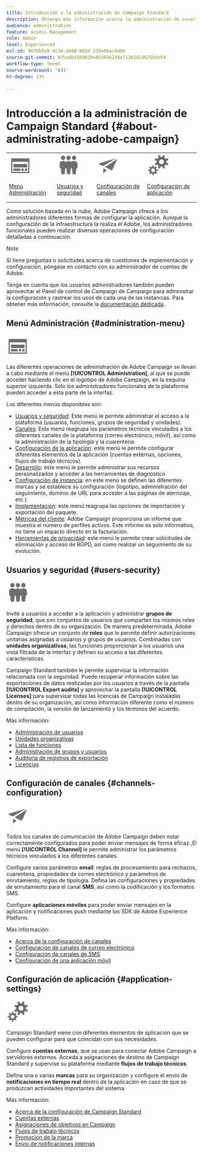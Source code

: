 ```yaml
---
title: Introducción a la administración de Campaign Standard
description: Obtenga más información acerca la administración de usuarios y permisos, las pautas de monitorización, las configuraciones específicas de canal y las pautas de configuración de aplicaciones
audience: administration
feature: Access Management
role: Admin
level: Experienced
exl-id: 9676b5e8-4c34-4848-8616-235e0bac5d6b
source-git-commit: bfba6b156d020e8d2656239e713d2d24625bda54
workflow-type: tm+mt
source-wordcount: '631'
ht-degree: 13%

---
```


# Introducción a la administración de Campaign Standard {#about-administrating-adobe-campaign}

<table>
<tr><td><img src="assets/do-not-localize/icon_menu.svg" width="60px"><p><a href="#administration-menu">Menú Administración</a></p></td>
<td><img src="assets/do-not-localize/icon_users.svg" width="60px"><p><a href="#users-security">Usuarios y seguridad</a></p></td>
<td><img src="assets/do-not-localize/icon_channels.svg" width="60px"><p><a href="#channels-configuration">Configuración de canales</a></p></td>
<td><img src="assets/do-not-localize/icon_settings.svg" width="60px"><p><a href="#application-settings">Configuración de aplicación</a></p></td></tr>
</table>

Como solución basada en la nube, Adobe Campaign ofrece a los administradores diferentes formas de configurar la aplicación. Aunque la configuración de la infraestructura la realiza el Adobe, los administradores funcionales pueden realizar diversas operaciones de configuración detalladas a continuación.

>[!NOTE]
>
>Si tiene preguntas o solicitudes acerca de cuestiones de implementación y configuración, póngase en contacto con su administrador de cuentas de Adobe.

Tenga en cuenta que los usuarios administradores también pueden aprovechar el Panel de control de Campaign de Campaign para administrar la configuración y rastrear los usos de cada una de las instancias. Para obtener más información, consulte la [documentación dedicada](https://experienceleague.adobe.com/docs/control-panel/using/control-panel-home.html?lang=es).

## Menú Administración {#administration-menu}

<img src="assets/do-not-localize/icon_menu.svg" width="60px">

Las diferentes operaciones de administración de Adobe Campaign se llevan a cabo mediante el menú **[!UICONTROL Administration]**, al que se puede acceder haciendo clic en el logotipo de Adobe Campaign, en la esquina superior izquierda. Solo los administradores funcionales de la plataforma pueden acceder a esta parte de la interfaz.

Los diferentes menús disponibles son:

* [Usuarios y seguridad](../../administration/using/about-access-management.md): Este menú le permite administrar el acceso a la plataforma (usuarios, funciones, grupos de seguridad y unidades).
* [Canales](../../administration/using/about-channel-configuration.md): Este menú reagrupa los parámetros técnicos vinculados a los diferentes canales de la plataforma (correo electrónico, móvil), así como la administración de la tipología y la cuarentena.
* [Configuración de la aplicación](../../administration/using/external-accounts.md): este menú le permite configurar diferentes elementos de la aplicación (cuentas externas, opciones, flujos de trabajo técnicos).
* [Desarrollo](../../developing/using/data-model-concepts.md): este menú le permite administrar sus recursos personalizados y acceder a las herramientas de diagnóstico.
* [Configuración de instancia](../../administration/using/branding.md): en este menú se definen las diferentes marcas y se establece su configuración (logotipo, administración del seguimiento, dominio de URL para acceder a las páginas de aterrizaje, etc.).
* [Implementación](../../automating/using/managing-packages.md): este menú reagrupa las opciones de importación y exportación del paquete.
* [Métricas del cliente](../../audiences/using/active-profiles.md): Adobe Campaign proporciona un informe que muestra el número de perfiles activos. Este informe es solo informativo, no tiene un impacto directo en la facturación.
* [Herramientas de privacidad](../../start/using/privacy-management.md): este menú le permite crear solicitudes de eliminación y acceso de RGPD, así como realizar un seguimiento de su evolución.

## Usuarios y seguridad {#users-security}

<img src="assets/do-not-localize/icon_users.svg"  width="60px">

Invite a usuarios a acceder a la aplicación y administrar **grupos de seguridad**, que son conjuntos de usuarios que comparten los mismos roles y derechos dentro de su organización. De manera predeterminada, Adobe Campaign ofrece un conjunto de **roles** que le permite definir autorizaciones unitarias asignadas a usuarios y grupos de usuarios. Combinadas con **unidades organizativas**, las funciones proporcionan a los usuarios una vista filtrada de la interfaz y definen su acceso a las diferentes características.

Campaign Standard también le permite supervisar la información relacionada con la seguridad. Puede recuperar información sobre las exportaciones de datos realizadas por los usuarios a través de la pantalla **[!UICONTROL Export audits]** y aprovechar la pantalla **[!UICONTROL Licenses]** para supervisar todas las licencias de Campaign instaladas dentro de su organización, así como información diferente como el número de compilación, la versión de lanzamiento y los términos del acuerdo.

Más información:

* [Administración de usuarios](../../administration/using/users-management.md)
* [Unidades organizativas](../../administration/using/organizational-units.md)
* [Lista de funciones](../../administration/using/list-of-roles.md)
* [Administración de grupos y usuarios](../../administration/using/managing-groups-and-users.md)
* [Auditoría de registros de exportación](../../administration/using/auditing-export-logs.md)
* [Licencias](../../administration/using/licenses.md)

## Configuración de canales {#channels-configuration}

<img src="assets/do-not-localize/icon_channels.svg" width="60px">

Todos los canales de comunicación de Adobe Campaign deben estar correctamente configurados para poder enviar mensajes de forma eficaz.,El menú **[!UICONTROL Channel]** le permite administrar los parámetros técnicos vinculados a los diferentes canales.

Configure varios parámetros **email**: reglas de procesamiento para rechazos, cuarentena, propiedades de correo electrónico y parámetros de enrutamiento, reglas de tipología. Defina las configuraciones y propiedades de enrutamiento para el canal **SMS**, así como la codificación y los formatos SMS.

Configure **aplicaciones móviles** para poder enviar mensajes en la aplicación y notificaciones push mediante los SDK de Adobe Experience Platform.

Más información:

* [Acerca de la configuración de canales](../../administration/using/about-channel-configuration.md)
* [Configuración de canales de correo electrónico](../../administration/using/configuring-email-channel.md)
* [Configuración de canales de SMS](../../administration/using/configuring-sms-channel.md)
* [Configuración de una aplicación móvil](../../administration/using/configuring-a-mobile-application.md)

## Configuración de aplicación {#application-settings}

<img src="assets/do-not-localize/icon_settings.svg" width="60px">

Campaign Standard viene con diferentes elementos de aplicación que se pueden configurar para que coincidan con sus necesidades.

Configure **cuentas externas**, que se usan para conectar Adobe Campaign a servidores externos. Acceda a asignaciones de destino de Campaign Standard y supervise su plataforma mediante **flujos de trabajo técnicos**.

Defina una o varias **marcas** para su organización y configure el envío de **notificaciones en tiempo real** dentro de la aplicación en caso de que se produzcan actividades importantes del sistema.

Más información:

* [Acerca de la configuración de Campaign Standard](../../administration/using/about-campaign-standard-settings.md)
* [Cuentas externas](../../administration/using/external-accounts.md)
* [Asignaciones de objetivos en Campaign](../../administration/using/target-mappings-in-campaign.md)
* [Flujos de trabajo técnicos](../../administration/using/technical-workflows.md)
* [Promoción de la marca](../../administration/using/branding.md)
* [Envío de notificaciones internas](../../administration/using/sending-internal-notifications.md)
